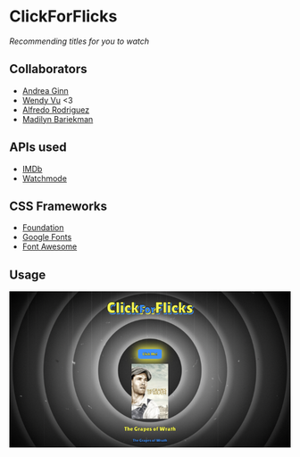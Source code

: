 # ClickForFlicks
*Recommending titles for you to watch*


## Collaborators
* [Andrea Ginn](https://github.com/andreaginn)
* [Wendy Vu](https://github.com/chewytaro) <3
* [Alfredo Rodriguez](https://github.com/AlfredRodr)
* [Madilyn Bariekman](https://github.com/mcbariekman)

## APIs used
* [IMDb](https://imdb-api.com/api)
* [Watchmode](https://api.watchmode.com/)

## CSS Frameworks
* [Foundation](https://get.foundation/index.html)
* [Google Fonts](https://developers.google.com/fonts/docs/developer_api#APIKey)
* [Font Awesome](https://fontawesome.com/)

## Usage
![Live Page](./assets/images/usage.png)



